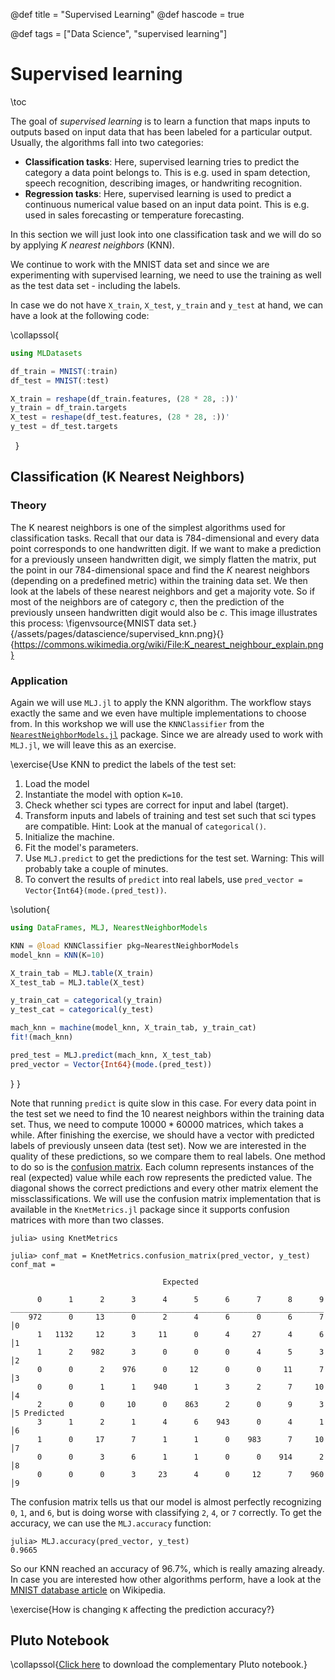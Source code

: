 @def title = "Supervised Learning"
@def hascode = true

@def tags = ["Data Science", "supervised learning"]

# Supervised learning

\toc

The goal of *supervised learning* is to learn a function that maps inputs to outputs based on input data that has been labeled for a particular output. Usually, the algorithms fall into two categories:
- **Classification tasks**: Here, supervised learning tries to predict the category a data point belongs to. This is e.g. used in spam detection, speech recognition, describing images, or handwriting recognition.
- **Regression tasks**: Here, supervised learning is used to predict a continuous numerical value based on an input data point. This is e.g. used in sales forecasting or temperature forecasting.

In this section we will just look into one classification task and we will do so by applying *K nearest neighbors* (KNN).

We continue to work with the MNIST data set and since we are experimenting with supervised learning, we need to use the training as well as the test data set - including the labels.

In case we do not have `X_train`, `X_test`, `y_train` and `y_test` at hand, we can have a look at the following code:

\collapssol{
```julia
using MLDatasets

df_train = MNIST(:train)
df_test = MNIST(:test)

X_train = reshape(df_train.features, (28 * 28, :))'
y_train = df_train.targets
X_test = reshape(df_test.features, (28 * 28, :))'
y_test = df_test.targets
```
$~$
}

## Classification (K Nearest Neighbors)
### Theory
The K nearest neighbors is one of the simplest algorithms used for classification tasks. Recall that our data is $784$-dimensional and every data point corresponds to one handwritten digit. If we want to make a prediction for a previously unseen handwritten digit, we simply flatten the matrix, put the point in our $784$-dimensional space and find the $K$ nearest neighbors (depending on a predefined metric) within the training data set. We then look at the labels of these nearest neighbors and get a majority vote. So if most of the neighbors are of category $c$, then the prediction of the previously unseen handwritten digit would also be $c$. This image illustrates this process:
\figenvsource{MNIST data set.}{/assets/pages/datascience/supervised_knn.png}{}{https://commons.wikimedia.org/wiki/File:K_nearest_neighbour_explain.png}

### Application
Again we will use `MLJ.jl` to apply the KNN algorithm. The workflow stays exactly the same and we even have multiple implementations to choose from. In this workshop we will use the `KNNClassifier` from the [`NearestNeighborModels.jl`](https://github.com/JuliaAI/NearestNeighborModels.jl) package. Since we are already used to work with `MLJ.jl`, we will leave this as an exercise.

\exercise{Use KNN to predict the labels of the test set:
1. Load the model
1. Instantiate the model with option `K=10`.
1. Check whether sci types are correct for input and label (target).
1. Transform inputs and labels of training and test set such that sci types are compatible. Hint: Look at the manual of `categorical()`.
1. Initialize the machine.
1. Fit the model's parameters.
1. Use `MLJ.predict` to get the predictions for the test set. Warning: This will probably take a couple of minutes.
1. To convert the results of `predict` into real labels, use `pred_vector = Vector{Int64}(mode.(pred_test))`.

\solution{
```julia
using DataFrames, MLJ, NearestNeighborModels

KNN = @load KNNClassifier pkg=NearestNeighborModels
model_knn = KNN(K=10)

X_train_tab = MLJ.table(X_train)
X_test_tab = MLJ.table(X_test)

y_train_cat = categorical(y_train)
y_test_cat = categorical(y_test)

mach_knn = machine(model_knn, X_train_tab, y_train_cat)
fit!(mach_knn)

pred_test = MLJ.predict(mach_knn, X_test_tab)
pred_vector = Vector{Int64}(mode.(pred_test))
```
}
}

Note that running `predict` is quite slow in this case. For every data point in the test set we need to find the $10$ nearest neighbors within the training data set. Thus, we need to compute $10000 * 60000$ matrices, which takes a while. After finishing the exercise, we should have a vector with predicted labels of previously unseen data (test set). Now we are interested in the quality of these predictions, so we compare them to real labels. One method to do so is the [confusion matrix](https://en.wikipedia.org/wiki/Confusion_matrix). Each column represents instances of the real (expected) value while each row represents the predicted value. The diagonal shows the correct predictions and every other matrix element the missclassifications. We will use the confusion matrix implementation that is available in the `KnetMetrics.jl` package since it supports confusion matrices with more than two classes.

```julia-repl
julia> using KnetMetrics

julia> conf_mat = KnetMetrics.confusion_matrix(pred_vector, y_test)
conf_mat =

                                  Expected

      0      1      2      3      4      5      6      7      8      9
______________________________________________________________________
    972      0     13      0      2      4      6      0      6      7   │0 
      1   1132     12      3     11      0      4     27      4      6   │1 
      1      2    982      3      0      0      0      4      5      3   │2 
      0      0      2    976      0     12      0      0     11      7   │3 
      0      0      1      1    940      1      3      2      7     10   │4 
      2      0      0     10      0    863      2      0      9      3   │5	Predicted
      3      1      2      1      4      6    943      0      4      1   │6 
      1      0     17      7      1      1      0    983      7     10   │7 
      0      0      3      6      1      1      0      0    914      2   │8 
      0      0      0      3     23      4      0     12      7    960   │9 
```

The confusion matrix tells us that our model is almost perfectly recognizing `0`, `1`, and `6`, but is doing worse with classifying `2`, `4`, or `7` correctly. To get the accuracy, we can use the `MLJ.accuracy` function:
```julia-repl
julia> MLJ.accuracy(pred_vector, y_test)
0.9665
```

So our KNN reached an accuracy of 96.7%, which is really amazing already. In case you are interested how other algorithms perform, have a look at the [MNIST database article](https://en.wikipedia.org/wiki/MNIST_database#Classifiers) on Wikipedia.

\exercise{How is changing `K` affecting the prediction accuracy?}

## Pluto Notebook
\collapssol{[Click here](/notebooks/html/ds_supervised.jl/) to download the complementary Pluto notebook.}